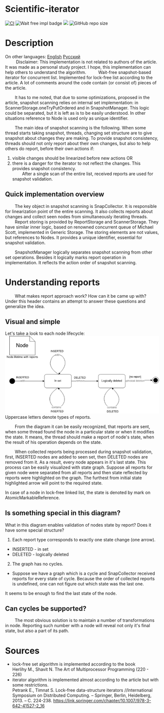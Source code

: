 # Scientific-iterator
[![CI](https://github.com/Ch-LZ/Scinetific-iterator/actions/workflows/gradle.yml/badge.svg?branch=main)](https://github.com/Ch-LZ/Scinetific-iterator/actions/workflows/gradle.yml)
![Wait free impl badge](https://img.shields.io/badge/shapshot-wait--free-brightgreen)
[![](https://tokei.rs/b1/github/Ch-LZ/Scinetific-iterator?category=code)](https://github.com/Ch-LZ/Scinetific-iterator)
![GitHub repo size](https://img.shields.io/github/repo-size/Ch-LZ/Scinetific-iterator)


# Description
On other languages:
[English](README.md)
[Русский](README.ru.md) \
$\qquad$ Disclaimer: This implementation is not related to authors of the article. It was made as a personal study project. I hope, this implementation can help others to understand the algorithm.
$\qquad$ Wait-free snapshot-based iterator for concurrent list. Implemented for lock-free list according to the article.
A lot of comments around the code contain (or consist of) pieces of the article.

$\qquad$It has to me noted, that due to some optimizations, proposed in the article, snapshot scanning relies on internal set implementation: in ScannerStorage.oneTryPutOrdered and in SnapshotManager. This logic could be separated, but it is left as is to be easily understood. In other situations reference to Node is used only as unique identifier.

$\qquad$The main idea of snapshot scanning is the following. When some thread starts taking snapshot, threads, changing set structure are to give snapshot about changes they are making. To provide snapshot consistency, threads should not only report about their own changes, but also to help others do report, before their own actions if:
1. visible changes should be linearized before new actions OR
2. there is a danger for the iterator to not reflect the changes.
This provides snapshot consistency. \
$\qquad$After a single scan of the entire list, received reports are used for snapshot validation.

## Quick implementation overview
$\qquad$The key object in snapshot scanning is SnapCollector. It is responsible for linearization point of the entire scanning. It also collects reports about changes and collect seen nodes from simultaneously iterating threads. \
$\qquad$Report storing is provided by ReportStorage and ScannerStorage. They have similar inner logic, based on renowned concurrent queue of Michael Scott, implemented in Generic Storage. The storing elements are not values, but references to Nodes. It provides a unique identifier, essential for snapshot validation.

$\qquad$SnapshotManager logically separates snapshot scanning from other set operations. Besides it logically marks report operation in implementation. It reflects the action order of snapshot scanning.
# Understanding reports
$\qquad$What makes report approach work? How can it be came up with? Under this header contains an attempt to answer these questions and generalize the idea.

## Visual and simple
Let's take a look to each node lifecycle: \
![node fsm diagram](.github/images/node_fsm_diagram.png "Node fms diagram") \
Uppercase letters denote types of reports.

$\qquad$From the diagram it can be easily recognized, that reports are sent, when some thread found the node in a particular state or when it modifies the state. It means, the thread should make a report of node's state, when the result of his operation depends on the state.

$\qquad$When collected reports being processed during snapshot validation, first, INSERTED nodes are added to seen set, then DELETED nodes are removed from it. As a result, every node appears in it's last state. This process can be easily visualized with state graph. Suppose all reports for given node were separated from all reports and then state reflected by reports were highlighted on the graph. The furthest from initial state highlighted arrow will point to the required state.

In case of a node in lock-free linked list, the state is denoted by mark on AtomicMarkableReference.


## Is something special in this diagram?
What in this diagram enables validation of nodes state by report? Does it have some special structure?

1. Each report type corresponds to exactly one state change (one arrow).
  - INSERTED - in set
  - DELETED - logically deleted
2. The graph has no cycles.
  - Suppose we have a graph which is a cycle and SnapCollector received reports for every state of cycle. Because the order of collected reports is undefined, one can not figure out which state was the last one.

It seems to be enough to find the last state of the node.

## Can cycles be supported?
$\qquad$The most obvious solution is to maintain a number of transformations in node. Reporting such number with a node will reveal not only it's final state, but also a part of its path.

# Sources

- lock-free set algorithm is implemented according to the book \
  Herlihy M., Shavit N. The Art of Multiprocessor Programming (220 - 226)
- iterator algorithm is implemented almost according to the article but with some restrictions. \
  Petrank E., Timnat S. Lock-free data-structure iterators //International Symposium on Distributed Computing. –
  Springer, Berlin, Heidelberg, 2013. – С. 224-238.
  https://link.springer.com/chapter/10.1007/978-3-642-41527-2_16
